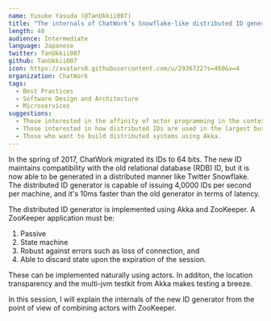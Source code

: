 ```yaml
---
name: Yusuke Yasuda (@TanUkkii007)
title: "The internals of ChatWork’s Snowflake-like distributed ID generator powered by Akka and ZooKeeper"
length: 40
audience: Intermediate
language: Japanese
twitter: TanUkkii007
github: TanUkkii007
icon: https://avatars0.githubusercontent.com/u/2936722?s=460&v=4
organization: ChatWork
tags:
  - Best Practices
  - Software Design and Architecture
  - Microservices
suggestions:
  - Those interested in the affinity of actor programming in the context of distributed consensus application.
  - Those interested in how distributed IDs are used in the largest business chat service in Japan.
  - Those who want to build distributed systems using Akka.
---
```

In the spring of 2017, ChatWork migrated its IDs to 64 bits. The new ID maintains compatibility with the old relational database (RDB) ID, but it is now able to be generated in a distributed manner like Twitter Snowflake. The distributed ID generator is capable of issuing 4,0000 IDs per second per machine, and it's 10ms faster than the old generator in terms of latency.

The distributed ID generator is implemented using Akka and ZooKeeper. A ZooKeeper application must be:

1. Passive
2. State machine
3. Robust against errors such as loss of connection, and
4. Able to discard state upon the expiration of the session.

These can be implemented naturally using actors. In additon, the location transparency and the multi-jvm testkit from Akka makes testing a breeze.

In this session, I will explain the internals of the new ID generator from the point of view of combining actors with ZooKeeper.
